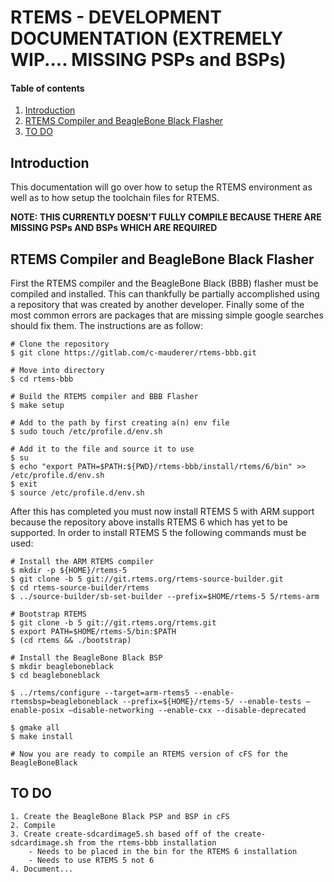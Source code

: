 # RTEMS - DEVELOPMENT DOCUMENTATION (EXTREMELY WIP.... MISSING PSPs and BSPs)
#### Table of contents
1. [Introduction](#Introduction)
2. [RTEMS Compiler and BeagleBone Black Flasher](#RTEMS-Compiler-and-BeagleBone-Black-Flasher)
3. [TO DO](#TO-DO)

## Introduction
This documentation will go over how to setup the RTEMS environment as well as to how setup the toolchain files for RTEMS.

**NOTE: THIS CURRENTLY DOESN'T FULLY COMPILE BECAUSE THERE ARE MISSING PSPs AND BSPs WHICH ARE REQUIRED**

## RTEMS Compiler and BeagleBone Black Flasher
First the RTEMS compiler and the BeagleBone Black (BBB) flasher must be compiled and installed. This can thankfully be partially accomplished using a repository that was created by another developer. Finally some of the most common errors are packages that are missing simple google searches should fix them. The instructions are as follow:

	# Clone the repository
	$ git clone https://gitlab.com/c-mauderer/rtems-bbb.git
	
	# Move into directory
	$ cd rtems-bbb
	
	# Build the RTEMS compiler and BBB Flasher
	$ make setup
	
	# Add to the path by first creating a(n) env file
	$ sudo touch /etc/profile.d/env.sh
	
	# Add it to the file and source it to use
	$ su
	$ echo "export PATH=$PATH:${PWD}/rtems-bbb/install/rtems/6/bin" >> /etc/profile.d/env.sh
	$ exit
	$ source /etc/profile.d/env.sh

After this has completed you must now install RTEMS 5 with ARM support because the repository above installs RTEMS 6 which has yet to be supported. In order to install RTEMS 5 the following commands must be used:

	# Install the ARM RTEMS compiler
	$ mkdir -p ${HOME}/rtems-5
	$ git clone -b 5 git://git.rtems.org/rtems-source-builder.git
	$ cd rtems-source-builder/rtems
	$ ../source-builder/sb-set-builder --prefix=$HOME/rtems-5 5/rtems-arm
	
	# Bootstrap RTEMS
	$ git clone -b 5 git://git.rtems.org/rtems.git
	$ export PATH=$HOME/rtems-5/bin:$PATH
	$ (cd rtems && ./bootstrap)
	
	# Install the BeagleBone Black BSP
	$ mkdir beagleboneblack
	$ cd beagleboneblack
	
	$ ../rtems/configure --target=arm-rtems5 --enable-rtemsbsp=beagleboneblack --prefix=${HOME}/rtems-5/ --enable-tests —enable-posix —disable-networking --enable-cxx --disable-deprecated
	
	$ gmake all
	$ make install
	
	# Now you are ready to compile an RTEMS version of cFS for the BeagleBoneBlack
	
## TO DO
	1. Create the BeagleBone Black PSP and BSP in cFS
	2. Compile
	3. Create create-sdcardimage5.sh based off of the create-sdcardimage.sh from the rtems-bbb installation
		- Needs to be placed in the bin for the RTEMS 6 installation
		- Needs to use RTEMS 5 not 6
	4. Document...
